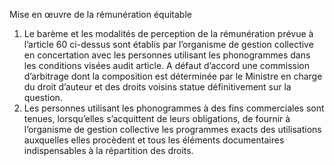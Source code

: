 Mise en œuvre de la rémunération équitable
1) Le barème et les modalités de perception de la rémunération prévue à l’article 60
ci-dessus sont établis par l’organisme de gestion collective en concertation avec les
personnes utilisant les phonogrammes dans les conditions visées audit article. A défaut
d’accord une commission d’arbitrage dont la composition est déterminée par le Ministre
en charge du droit d’auteur et des droits voisins statue définitivement sur la question.
2) Les personnes utilisant les phonogrammes à des fins commerciales sont tenues, lorsqu’elles
s’acquittent de leurs obligations, de fournir à l’organisme de gestion collective les
programmes exacts des utilisations auxquelles elles procèdent et tous les éléments
documentaires indispensables à la répartition des droits.
